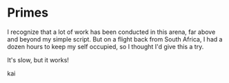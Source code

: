 # Primes

I recognize that a lot of work has been conducted in this arena, far above and beyond my simple script. But on a 
flight back from South Africa, I had a dozen hours to keep my self occupied, so I thought I'd give this a try.

It's slow, but it works!

kai

